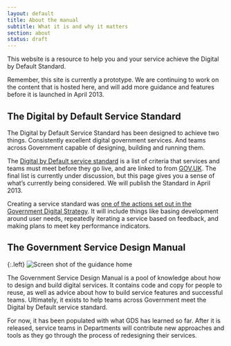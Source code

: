 ```yaml
---
layout: default
title: About the manual
subtitle: What it is and why it matters
section: about
status: draft
---
```


This website is a resource to help you and your service achieve the Digital by Default Standard.

Remember, this site is currently a prototype. We are continuing to work on the content that is hosted here, and will add more guidance and features before it is launched in April 2013.

## The Digital by Default Service Standard

The Digital by Default Service Standard has been designed to achieve two things. Consistently excellent digital government services. And teams across Government capable of designing, building and running them.

The [Digital by Default service standard](/digital-by-default) is a list of criteria that services and teams must meet before they go live, and are linked to from [GOV.UK](https://www.gov.uk). The final list is currently under discussion, but this page gives you a sense of what’s currently being considered. We will publish the Standard in April 2013.

Creating a service standard was [one of the actions set out in the Government Digital Strategy](http://publications.cabinetoffice.gov.uk/digital/strategy/#initial-outline-of-proposed-digital-by-default-transactional-service-standard). It will include things like basing development around user needs, repeatedly iterating a service based on feedback, and making plans to meet key performance indicators.

## The Government Service Design Manual

{:.left}
![Screen shot of the guidance home](http://alphagov.files.wordpress.com/2013/01/screen-shot-2013-01-07-at-15-45-48-e1357574909251.png)

The Government Service Design Manual is a pool of knowledge about how to design and build digital services. It contains code and copy for people to reuse, as well as advice about how to build service features and successful teams. Ultimately, it exists to help teams across Government meet the Digital by Default service standard.

For now, it has been populated with what GDS has learned so far. After it is released, service teams in Departments will contribute new approaches and tools as they go through the process of redesigning their services.





